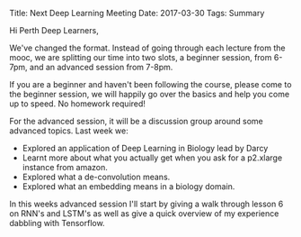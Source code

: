 Title: Next Deep Learning Meeting
Date: 2017-03-30
Tags: Summary

Hi Perth Deep Learners,

We've changed the format. Instead of going through each lecture from
the mooc, we are splitting our time into two slots, a beginner
session, from 6-7pm, and an advanced session from 7-8pm.

If you are a beginner and haven't been following the course, please
come to the beginner session, we will happily go over the basics and
help you come up to speed. No homework required!

For the advanced session, it will be a discussion group around some
advanced topics. Last week we:
- Explored an application of Deep Learning in Biology lead by Darcy
- Learnt more about what you actually get when you ask for a p2.xlarge
instance from amazon.
- Explored what a de-convolution means.
- Explored what an embedding means in a biology domain.

In this weeks advanced session I'll start by giving a walk through
lesson 6 on RNN's and LSTM's as well as give a quick overview of my
experience dabbling with Tensorflow.
